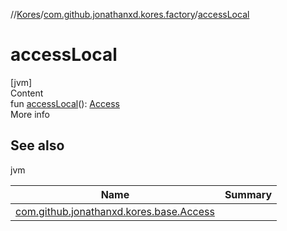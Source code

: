 //[Kores](../index.md)/[com.github.jonathanxd.kores.factory](index.md)/[accessLocal](access-local.md)



# accessLocal  
[jvm]  
Content  
fun [accessLocal](access-local.md)(): [Access](../com.github.jonathanxd.kores.base/-access/index.md)  
More info  


## See also  
  
jvm  
  
|  Name|  Summary| 
|---|---|
| <a name="com.github.jonathanxd.kores.factory//accessLocal/#/PointingToDeclaration/"></a>[com.github.jonathanxd.kores.base.Access](../com.github.jonathanxd.kores.base/-access/index.md)| <a name="com.github.jonathanxd.kores.factory//accessLocal/#/PointingToDeclaration/"></a>
  
  



